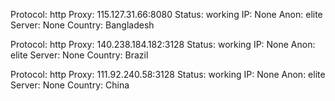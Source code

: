 Protocol: http
Proxy: 115.127.31.66:8080
Status: working
IP: None
Anon: elite
Server: None
Country: Bangladesh

Protocol: http
Proxy: 140.238.184.182:3128
Status: working
IP: None
Anon: elite
Server: None
Country: Brazil

Protocol: http
Proxy: 111.92.240.58:3128
Status: working
IP: None
Anon: elite
Server: None
Country: China

